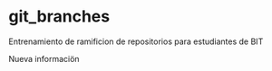 # git_branches
Entrenamiento de ramificion de repositorios para estudiantes de BIT

Nueva informaciön
